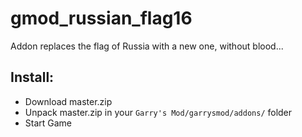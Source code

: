 # gmod_russian_flag16
 Addon replaces the flag of Russia with a new one, without blood...

## Install:
 - Download master.zip
 - Unpack master.zip in your `Garry's Mod/garrysmod/addons/` folder
 - Start Game
